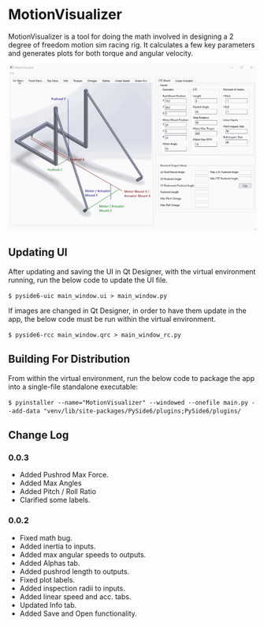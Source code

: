 # MotionVisualizer

MotionVisualizer is a tool for doing the math involved in designing a 2 degree of freedom motion sim racing rig.
It calculates a few key parameters and generates plots for both torque and angular velocity.

![](animation.gif)

## Updating UI

After updating and saving the UI in Qt Designer, with the virtual environment running, run the below code to update 
the UI file.

`$ pyside6-uic main_window.ui > main_window.py`

If images are changed in Qt Designer, in order to have them update in the app, the below code must be run within the 
virtual environment.

`$ pyside6-rcc main_window.qrc > main_window_rc.py`

## Building For Distribution

From within the virtual environment, run the below code to package the app into a single-file standalone executable:

`$ pyinstaller --name="MotionVisualizer" --windowed --onefile main.py --add-data "venv/lib/site-packages/PySide6/plugins;PySide6/plugins/`

## Change Log
### 0.0.3
* Added Pushrod Max Force.
* Added Max Angles
* Added Pitch / Roll Ratio
* Clarified some labels.

### 0.0.2
* Fixed math bug.
* Added inertia to inputs.
* Added max angular speeds to outputs.
* Added Alphas tab.  
* Added pushrod length to outputs.
* Fixed plot labels.
* Added inspection radii to inputs.
* Added linear speed and acc. tabs.
* Updated Info tab.
* Added Save and Open functionality.
